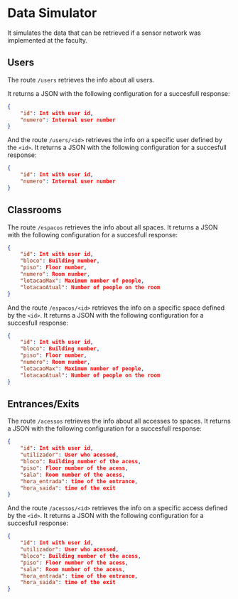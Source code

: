 # Data Simulator
It simulates the data that can be retrieved if a sensor network was implemented at the faculty.

## Users
The route ```/users``` retrieves the info about all users.

It returns a JSON with the following configuration for a succesfull response:
```JSON
{
    "id": Int with user id,
    "numero": Internal user number
}
```
 And the route ```/users/<id>``` retrieves the info on a specific user defined by the ```<id>```.
 It returns a JSON with the following configuration for a succesfull response:
 ```JSON
 {
     "id": Int with user id,
     "numero": Internal user number
 }
 ```

## Classrooms
The route ```/espacos``` retrieves the info about all spaces.
It returns a JSON with the following configuration for a succesfull response:
```JSON
{
    "id": Int with user id,
    "bloco": Building number,
    "piso": Floor number,
    "numero": Room number,
    "lotacaoMax": Maximum number of people,
    "lotacaoAtual": Number of people on the room
}
```

And the route ```/espacos/<id>``` retrieves the info on a specific space defined by the ```<id>```.
It returns a JSON with the following configuration for a succesfull response:
```JSON
{
    "id": Int with user id,
    "bloco": Building number,
    "piso": Floor number,
    "numero": Room number,
    "lotacaoMax": Maximum number of people,
    "lotacaoAtual": Number of people on the room
}
```

## Entrances/Exits
The route ```/acessos``` retrieves the info about all accesses to spaces.
It returns a JSON with the following configuration for a succesfull response:
```JSON
{
    "id": Int with user id,
    "utilizador": User who acessed,
    "bloco": Building number of the acess,
    "piso": Floor number of the acess,
    "sala": Room number of the acess,
    "hora_entrada": time of the entrance,
    "hora_saida": time of the exit
}
```

And the route ```/acessos/<id>``` retrieves the info on a specific access defined by the ```<id>```.
It returns a JSON with the following configuration for a succesfull response:
```JSON
{
    "id": Int with user id,
    "utilizador": User who acessed,
    "bloco": Building number of the acess,
    "piso": Floor number of the acess,
    "sala": Room number of the acess,
    "hora_entrada": time of the entrance,
    "hora_saida": time of the exit
}
```
